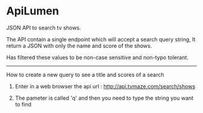 # ApiLumen

JSON API to search tv shows.

The API   contain a single endpoint which will accept a search query string,
It  return a JSON with only the name and score of the shows.

Has filtered these values to be non-case sensitive and non-typo tolerant.


**************************************************

How to create a new query to see a title and scores of a search

1) Enter in a web browser the api url : http://api.tvmaze.com/search/shows

2) The pameter is called 'q' and then you need to type the string you want to find